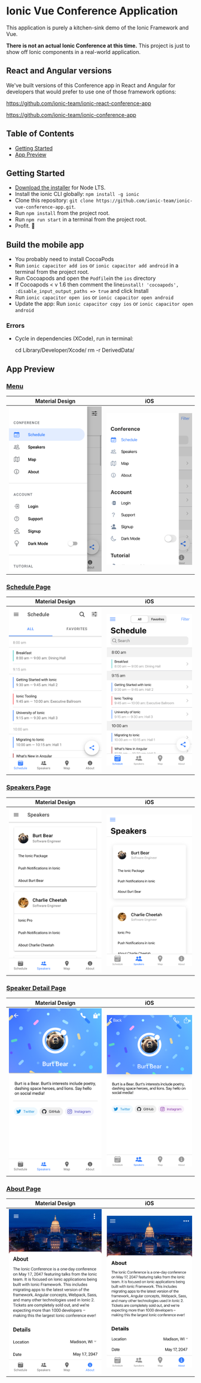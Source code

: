 # Ionic Vue Conference Application

This application is purely a kitchen-sink demo of the Ionic Framework and Vue.

**There is not an actual Ionic Conference at this time.** This project is just to show off Ionic components in a real-world application.

## React and Angular versions

We've built versions of this Conference app in React and Angular for developers that would prefer to use one of those framework options:

https://github.com/ionic-team/ionic-react-conference-app

https://github.com/ionic-team/ionic-conference-app

## Table of Contents

- [Getting Started](#getting-started)
- [App Preview](#app-preview)

## Getting Started

- [Download the installer](https://nodejs.org/) for Node LTS.
- Install the ionic CLI globally: `npm install -g ionic`
- Clone this repository: `git clone https://github.com/ionic-team/ionic-vue-conference-app.git`.
- Run `npm install` from the project root.
- Run `npm run start` in a terminal from the project root.
- Profit. :tada:

## Build the mobile app

- You probably need to install CocoaPods
- Run `ionic capacitor add ios` or `ionic capacitor add android` in a terminal from the project root.
- Run Cocoapods and open the `Podfile`in the `ios` directory
- If Cocoapods < v 1.6 then comment the line`install! 'cocoapods', :disable_input_output_paths => true` and click Install
- Run `ionic capacitor open ios` or `ionic capacitor open android`
- Update the app: Run `ionic capacitor copy ios` or `ionic capacitor open android`

### Errors

- Cycle in dependencies (XCode), run in terminal:

  cd Library/Developer/Xcode/
  rm -r DerivedData/

## App Preview

### [Menu](https://github.com/ionic-team/ionic-conference-app/blob/master/src/app/pages/menu/menu.html)

| Material Design                                          | iOS                                              |
| -------------------------------------------------------- | ------------------------------------------------ |
| ![Android Menu](/resources/screenshots/android-menu.png) | ![iOS Menu](/resources/screenshots/ios-menu.png) |

### [Schedule Page](https://github.com/ionic-team/ionic-conference-app/blob/master/src/app/pages/schedule/schedule.html)

| Material Design                                                  | iOS                                                      |
| ---------------------------------------------------------------- | -------------------------------------------------------- |
| ![Android Schedule](/resources/screenshots/android-schedule.png) | ![iOS Schedule](/resources/screenshots/ios-schedule.png) |

### [Speakers Page](https://github.com/ionic-team/ionic-conference-app/blob/master/src/app/pages/speaker-list/speaker-list.html)

| Material Design                                                  | iOS                                                      |
| ---------------------------------------------------------------- | -------------------------------------------------------- |
| ![Android Speakers](/resources/screenshots/android-speakers.png) | ![iOS Speakers](/resources/screenshots/ios-speakers.png) |

### [Speaker Detail Page](https://github.com/ionic-team/ionic-conference-app/blob/master/src/app/pages/speaker-detail/speaker-detail.html)

| Material Design                                                              | iOS                                                                  |
| ---------------------------------------------------------------------------- | -------------------------------------------------------------------- |
| ![Android Speaker Detail](/resources/screenshots/android-speaker-detail.png) | ![iOS Speaker Detail](/resources/screenshots/ios-speaker-detail.png) |

### [About Page](https://github.com/ionic-team/ionic-conference-app/blob/master/src/app/pages/about/about.html)

| Material Design                                            | iOS                                                |
| ---------------------------------------------------------- | -------------------------------------------------- |
| ![Android About](/resources/screenshots/android-about.png) | ![iOS About](/resources/screenshots/ios-about.png) |
